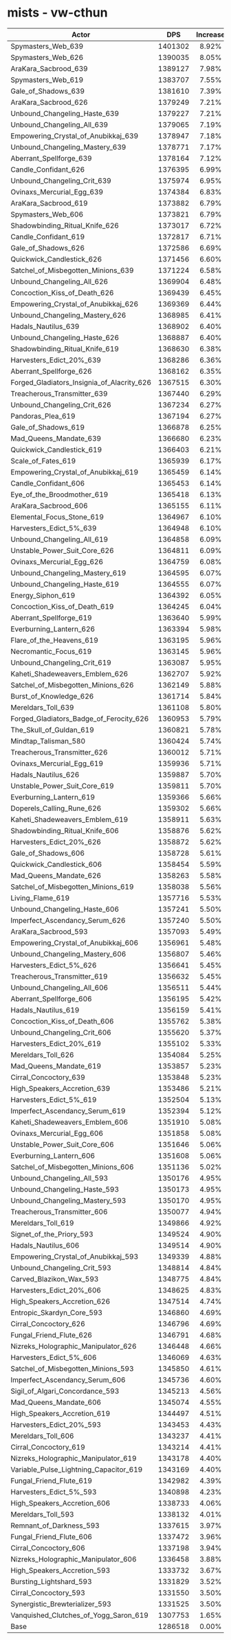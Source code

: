 # mists - vw-cthun
| Actor | DPS | Increase |
|---|:---:|:---:|
|Spymasters_Web_639|1401302|8.92%|
|Spymasters_Web_626|1390035|8.05%|
|AraKara_Sacbrood_639|1389127|7.98%|
|Spymasters_Web_619|1383707|7.55%|
|Gale_of_Shadows_639|1381610|7.39%|
|AraKara_Sacbrood_626|1379249|7.21%|
|Unbound_Changeling_Haste_639|1379227|7.21%|
|Unbound_Changeling_All_639|1379065|7.19%|
|Empowering_Crystal_of_Anubikkaj_639|1378947|7.18%|
|Unbound_Changeling_Mastery_639|1378771|7.17%|
|Aberrant_Spellforge_639|1378164|7.12%|
|Candle_Confidant_626|1376395|6.99%|
|Unbound_Changeling_Crit_639|1375974|6.95%|
|Ovinaxs_Mercurial_Egg_639|1374384|6.83%|
|AraKara_Sacbrood_619|1373882|6.79%|
|Spymasters_Web_606|1373821|6.79%|
|Shadowbinding_Ritual_Knife_626|1373017|6.72%|
|Candle_Confidant_619|1372817|6.71%|
|Gale_of_Shadows_626|1372586|6.69%|
|Quickwick_Candlestick_626|1371456|6.60%|
|Satchel_of_Misbegotten_Minions_639|1371224|6.58%|
|Unbound_Changeling_All_626|1369904|6.48%|
|Concoction_Kiss_of_Death_626|1369439|6.45%|
|Empowering_Crystal_of_Anubikkaj_626|1369369|6.44%|
|Unbound_Changeling_Mastery_626|1368985|6.41%|
|Hadals_Nautilus_639|1368902|6.40%|
|Unbound_Changeling_Haste_626|1368887|6.40%|
|Shadowbinding_Ritual_Knife_619|1368630|6.38%|
|Harvesters_Edict_20%_639|1368286|6.36%|
|Aberrant_Spellforge_626|1368162|6.35%|
|Forged_Gladiators_Insignia_of_Alacrity_626|1367515|6.30%|
|Treacherous_Transmitter_639|1367440|6.29%|
|Unbound_Changeling_Crit_626|1367234|6.27%|
|Pandoras_Plea_619|1367194|6.27%|
|Gale_of_Shadows_619|1366878|6.25%|
|Mad_Queens_Mandate_639|1366680|6.23%|
|Quickwick_Candlestick_619|1366403|6.21%|
|Scale_of_Fates_619|1365939|6.17%|
|Empowering_Crystal_of_Anubikkaj_619|1365459|6.14%|
|Candle_Confidant_606|1365453|6.14%|
|Eye_of_the_Broodmother_619|1365418|6.13%|
|AraKara_Sacbrood_606|1365155|6.11%|
|Elemental_Focus_Stone_619|1364967|6.10%|
|Harvesters_Edict_5%_639|1364948|6.10%|
|Unbound_Changeling_All_619|1364858|6.09%|
|Unstable_Power_Suit_Core_626|1364811|6.09%|
|Ovinaxs_Mercurial_Egg_626|1364759|6.08%|
|Unbound_Changeling_Mastery_619|1364595|6.07%|
|Unbound_Changeling_Haste_619|1364555|6.07%|
|Energy_Siphon_619|1364392|6.05%|
|Concoction_Kiss_of_Death_619|1364245|6.04%|
|Aberrant_Spellforge_619|1363640|5.99%|
|Everburning_Lantern_626|1363394|5.98%|
|Flare_of_the_Heavens_619|1363195|5.96%|
|Necromantic_Focus_619|1363145|5.96%|
|Unbound_Changeling_Crit_619|1363087|5.95%|
|Kaheti_Shadeweavers_Emblem_626|1362707|5.92%|
|Satchel_of_Misbegotten_Minions_626|1362149|5.88%|
|Burst_of_Knowledge_626|1361714|5.84%|
|Mereldars_Toll_639|1361108|5.80%|
|Forged_Gladiators_Badge_of_Ferocity_626|1360953|5.79%|
|The_Skull_of_Guldan_619|1360821|5.78%|
|Mindtap_Talisman_580|1360424|5.74%|
|Treacherous_Transmitter_626|1360012|5.71%|
|Ovinaxs_Mercurial_Egg_619|1359936|5.71%|
|Hadals_Nautilus_626|1359887|5.70%|
|Unstable_Power_Suit_Core_619|1359811|5.70%|
|Everburning_Lantern_619|1359366|5.66%|
|Doperels_Calling_Rune_626|1359302|5.66%|
|Kaheti_Shadeweavers_Emblem_619|1358911|5.63%|
|Shadowbinding_Ritual_Knife_606|1358876|5.62%|
|Harvesters_Edict_20%_626|1358872|5.62%|
|Gale_of_Shadows_606|1358728|5.61%|
|Quickwick_Candlestick_606|1358454|5.59%|
|Mad_Queens_Mandate_626|1358263|5.58%|
|Satchel_of_Misbegotten_Minions_619|1358038|5.56%|
|Living_Flame_619|1357716|5.53%|
|Unbound_Changeling_Haste_606|1357241|5.50%|
|Imperfect_Ascendancy_Serum_626|1357240|5.50%|
|AraKara_Sacbrood_593|1357093|5.49%|
|Empowering_Crystal_of_Anubikkaj_606|1356961|5.48%|
|Unbound_Changeling_Mastery_606|1356807|5.46%|
|Harvesters_Edict_5%_626|1356641|5.45%|
|Treacherous_Transmitter_619|1356632|5.45%|
|Unbound_Changeling_All_606|1356511|5.44%|
|Aberrant_Spellforge_606|1356195|5.42%|
|Hadals_Nautilus_619|1356159|5.41%|
|Concoction_Kiss_of_Death_606|1355762|5.38%|
|Unbound_Changeling_Crit_606|1355620|5.37%|
|Harvesters_Edict_20%_619|1355102|5.33%|
|Mereldars_Toll_626|1354084|5.25%|
|Mad_Queens_Mandate_619|1353857|5.23%|
|Cirral_Concoctory_639|1353848|5.23%|
|High_Speakers_Accretion_639|1353486|5.21%|
|Harvesters_Edict_5%_619|1352504|5.13%|
|Imperfect_Ascendancy_Serum_619|1352394|5.12%|
|Kaheti_Shadeweavers_Emblem_606|1351910|5.08%|
|Ovinaxs_Mercurial_Egg_606|1351858|5.08%|
|Unstable_Power_Suit_Core_606|1351646|5.06%|
|Everburning_Lantern_606|1351608|5.06%|
|Satchel_of_Misbegotten_Minions_606|1351136|5.02%|
|Unbound_Changeling_All_593|1350176|4.95%|
|Unbound_Changeling_Haste_593|1350173|4.95%|
|Unbound_Changeling_Mastery_593|1350170|4.95%|
|Treacherous_Transmitter_606|1350077|4.94%|
|Mereldars_Toll_619|1349866|4.92%|
|Signet_of_the_Priory_593|1349524|4.90%|
|Hadals_Nautilus_606|1349514|4.90%|
|Empowering_Crystal_of_Anubikkaj_593|1349339|4.88%|
|Unbound_Changeling_Crit_593|1348814|4.84%|
|Carved_Blazikon_Wax_593|1348775|4.84%|
|Harvesters_Edict_20%_606|1348625|4.83%|
|High_Speakers_Accretion_626|1347514|4.74%|
|Entropic_Skardyn_Core_593|1346860|4.69%|
|Cirral_Concoctory_626|1346796|4.69%|
|Fungal_Friend_Flute_626|1346791|4.68%|
|Nizreks_Holographic_Manipulator_626|1346448|4.66%|
|Harvesters_Edict_5%_606|1346069|4.63%|
|Satchel_of_Misbegotten_Minions_593|1345850|4.61%|
|Imperfect_Ascendancy_Serum_606|1345736|4.60%|
|Sigil_of_Algari_Concordance_593|1345213|4.56%|
|Mad_Queens_Mandate_606|1345074|4.55%|
|High_Speakers_Accretion_619|1344497|4.51%|
|Harvesters_Edict_20%_593|1343453|4.43%|
|Mereldars_Toll_606|1343237|4.41%|
|Cirral_Concoctory_619|1343214|4.41%|
|Nizreks_Holographic_Manipulator_619|1343178|4.40%|
|Variable_Pulse_Lightning_Capacitor_619|1343169|4.40%|
|Fungal_Friend_Flute_619|1342982|4.39%|
|Harvesters_Edict_5%_593|1340898|4.23%|
|High_Speakers_Accretion_606|1338733|4.06%|
|Mereldars_Toll_593|1338132|4.01%|
|Remnant_of_Darkness_593|1337615|3.97%|
|Fungal_Friend_Flute_606|1337472|3.96%|
|Cirral_Concoctory_606|1337198|3.94%|
|Nizreks_Holographic_Manipulator_606|1336458|3.88%|
|High_Speakers_Accretion_593|1333732|3.67%|
|Bursting_Lightshard_593|1331829|3.52%|
|Cirral_Concoctory_593|1331550|3.50%|
|Synergistic_Brewterializer_593|1331525|3.50%|
|Vanquished_Clutches_of_Yogg_Saron_619|1307753|1.65%|
|Base|1286518|0.00%|
